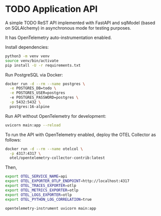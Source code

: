 # TODO Application API

A simple TODO ReST API implemented with FastAPI and sqlModel (based on SQLAlchemy) in asynchronous mode for testing purposes.

It has OpenTelemetry auto-instrumentation enabled.

Install dependencies:

```bash
python3 -m venv venv
source venv/bin/activate
pip install -U -r requirements.txt
```

Run PostgreSQL via Docker:

```bash
docker run -d --rm --name postgres \
  -e POSTGRES_DB=todo \
  -e POSTGRES_USER=postgres
  -e POSTGRES_PASSWORD=postgres \
  -p 5432:5432 \
  postgres:16-alpine
```

Run API without OpenTelemetry for development:

```bash
uvicorn main:app --reload
```

To run the API with OpenTelemetry enabled, deploy the OTEL Collector as follows:

```bash
docker run -d --rm --name otelcol \
  -p 4317:4317 \
  otel/opentelemetry-collector-contrib:latest
```

Then,

```bash
export OTEL_SERVICE_NAME=api
export OTEL_EXPORTER_OTLP_ENDPOINT=http://localhost:4317
export OTEL_TRACES_EXPORTER=otlp
export OTEL_METRICS_EXPORTER=otlp
export OTEL_LOGS_EXPORTER=otlp
export OTEL_PYTHON_LOG_CORRELATION=true

opentelemetry-instrument uvicorn main:app
```

